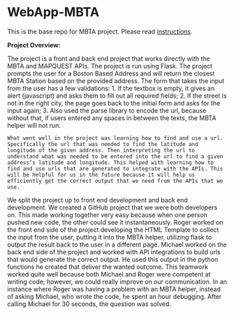 # WebApp-MBTA
 This is the base repo for MBTA project. Please read [instructions](instructions.md). 

**Project Overview:**

The project is a front and back end project that works directly with the MBTA and MAPQUEST APIs. The project is run using Flask. The project prompts the user for a Boston Based Address and will return the closest MBTA Station based on the provided address. The form that takes the input from the user has a few validations: 1. If the textbox is empty, it gives an alert (javascript) and asks them to fill out all required fields; 2. If the street is not in the right city, the page goes back to the initial form and asks for the input again; 3. Also used the parse library to encode the url, because without that, if users entered any spaces in between the texts, the MBTA helper will not run. 
	
	What went well in the project was learning how to find and use a url. Specifically the url that was needed to find the latitude and longitude of the given address. Then interpreting the url to understand what was needed to be entered into the url to find a given address’s latitude and longitude. This helped with learning how to find and use urls that are generated to integrate with the APIs. This will be helpful for us in the future because it will help us efficiently get the correct output that we need from the APIs that we use. 

We split the project up to front end development and back end development. We created a GitHub project that we were both developers on. This made working together  very easy because when one person pushed new code, the other could see it instantaneously.  Roger worked on the front end side of the project developing the HTML Template to collect the input from the user, putting it into the MBTA helper, utilizing flask to output the result back to the user in a different page. Michael worked on the back end side of the project and worked with API integrations to build urls that would generate the correct output. He used this output in the python functions he created that deliver the wanted outcome. This teamwork worked quite well because both Michael and Roger were competent at writing code; however, we could really improve on our communication. In an instance where Roger was having a problem with an MBTA helper, instead of asking Michael, who wrote the code, he spent an hour debugging. After calling Michael for 30 seconds, the question was solved. 
